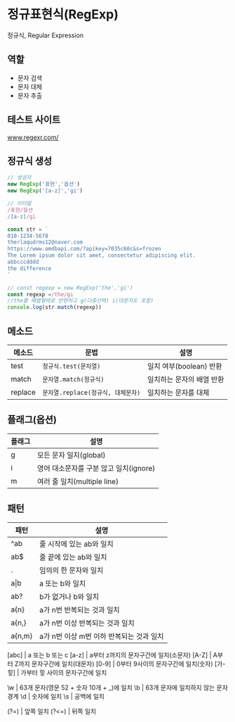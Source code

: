 # 정규표현식(RegExp)

정규식, Regular Expression

## 역할

- 문자 검색
- 문자 대체
- 문자 추출

## 테스트 사이트 

www.regexr.com/

## 정규식 생성

```js
// 생성자
new RegExp('표현','옵션')
new RegExp('[a-z]','gi')

// 리터럴
/표현/옵션
/[a-z]/gi
```

```js
const str = `
010-1234-5678
therlaqudrms12@naver.com
https://www.omdbapi.com/?apikey=7035c60c&s=frozen
The Lorem ipsum dolor sit amet, consectetur adipiscing elit.
abbcccdddd
the difference
`

// const regexp = new RegExp('the','gi')
const regexp =/the/gi  
//the를 배열형태로 반환하고 g(다중선택) i(대문자도 포함) 
console.log(str.match(regexp))
```

## 메소드

메소드 | 문법 | 설명
--|--|--
test | `정규식.test(문자열)` | 일치 여부(boolean) 반환
match | `문자열.match(정규식)` | 일치하는 문자의 배열 반환
replace | `문자열.replace(정규식, 대체문자)` | 일치하는 문자를 대체

## 플래그(옵션)

플래그 | 설명
--|--
g | 모든 문자 일지(global)
i | 영어 대소문자를 구분 않고 일치(ignore)
m | 여러 줄 일치(multiple line)

## 패턴

패턴 | 설명
--|--
^ab | 줄 시작에 있는 ab와 일치
ab$ | 줄 끝에 있는 ab와 일치
. | 임의의 한 문자와 일치
a\|b | a 또는 b와 일치
ab? | b가 없거나 b와 일치
a{n} | a가 n번 반복되는 것과 일치
a{n,} | a가 n번 이상 반복되는 것과 일치
a{n,m} | a가 n번 이상 m번 이하 반복되는 것과 일치

[abc] | a 또는 b 또는 c
[a-z] | a부터 z까지의 문자구간에 일치(소문자)
[A-Z] | A부터 Z까지 문자구간에 일치(대문자)
[0-9] | 0부터 9사이의 문자구간에 일치(숫자)
[가-힣] | 가부터 힣 사이의 문자구간에 일치

\w | 63개 문자(영문 52 + 숫자 10개 + _)에 일치
\b | 63개 문자에 일치하지 않는 문자 경계
\d | 숫자에 일치
\s | 공백에 일치

(?=) | 앞쪽 일치
(?<=) | 뒤쪽 일치
